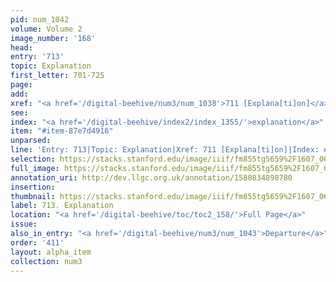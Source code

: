 ```yaml
---
pid: num_1042
volume: Volume 2
image_number: '168'
head: 
entry: '713'
topic: Explanation
first_letter: 701-725
page: 
add: 
xref: "<a href='/digital-beehive/num3/num_1038'>711 [Explana[ti]on]</a>"
see: 
index: "<a href='/digital-beehive/index2/index_1355/'>explanation</a>"
item: "#item-87e7d4916"
unparsed: 
line: 'Entry: 713|Topic: Explanation|Xref: 711 [Explana[ti]on]|Index: explanation|#item-87e7d4916'
selection: https://stacks.stanford.edu/image/iiif/fm855tg5659%2F1607_0635/920,2128,2793,471/full/0/default.jpg
full_image: https://stacks.stanford.edu/image/iiif/fm855tg5659%2F1607_0635/full/full/0/default.jpg
annotation_uri: http://dev.llgc.org.uk/annotation/1580834898780
insertion: 
thumbnail: https://stacks.stanford.edu/image/iiif/fm855tg5659%2F1607_0635/920,2128,600,180/250,/0/default.jpg
label: 713. Explanation
location: "<a href='/digital-beehive/toc/toc2_158/'>Full Page</a>"
issue: 
also_in_entry: "<a href='/digital-beehive/num3/num_1043'>Departure</a>"
order: '411'
layout: alpha_item
collection: num3
---
```

